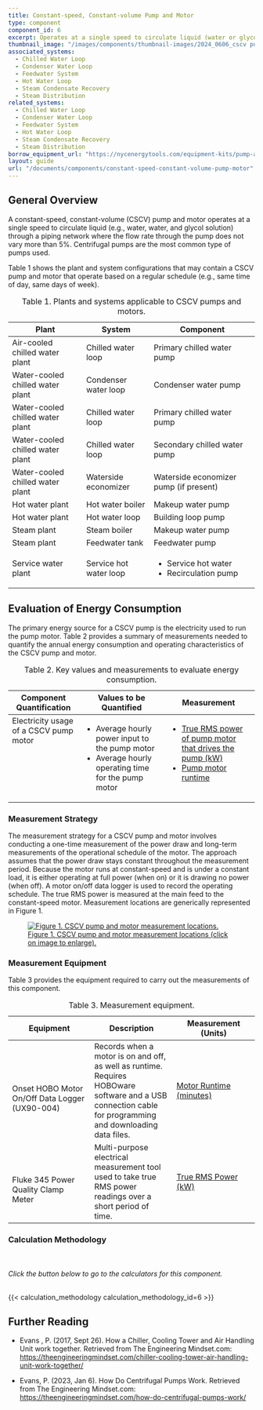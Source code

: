 ```yaml
---
title: Constant-speed, Constant-volume Pump and Motor
type: component
component_id: 6
excerpt: Operates at a single speed to circulate liquid (water or glycol solution) through a piping network.
thumbnail_image: "/images/components/thumbnail-images/2024_0606_cscv pump component_thumbnail_RESIZED-01.jpg"
associated_systems:
  - Chilled Water Loop
  - Condenser Water Loop
  - Feedwater System
  - Hot Water Loop
  - Steam Condensate Recovery
  - Steam Distribution
related_systems:
  - Chilled Water Loop
  - Condenser Water Loop
  - Feedwater System
  - Hot Water Loop
  - Steam Condensate Recovery
  - Steam Distribution
borrow_equipment_url: "https://nycenergytools.com/equipment-kits/pump-and-motor-kit-constant-speed/"
layout: guide
url: "/documents/components/constant-speed-constant-volume-pump-motor"
---
```


## General Overview

A constant-speed, constant-volume (CSCV) pump and motor operates at a single speed to circulate liquid (e.g., water, water, and glycol solution) through a piping network where the flow rate through the pump does not vary more than 5%. Centrifugal pumps are the most common type of pumps used.

Table 1 shows the plant and system configurations that may contain a CSCV pump and motor that operate based on a regular schedule (e.g., same time of day, same days of week).

<div class="table-wrapper">
<table width="100%" cellspacing="0" cellpadding="7">
    <caption>Table 1. Plants and systems applicable to CSCV pumps and motors.</caption>
    <thead>
        <tr>
            <th>
                Plant
            </th>
            <th>
                System
            </th>
            <th>
                Component
            </th>
        </tr>
    </thead>
    <tbody>
        <tr>
            <td>
                Air-cooled chilled water plant
            </td>
            <td>
                Chilled water loop
            </td>
            <td>
                Primary chilled water pump
            </td>
        </tr>
        <tr>
            <td>
                Water-cooled chilled water plant
            </td>
            <td>
                Condenser water loop
            </td>
            <td>
                Condenser water pump
            </td>
        </tr>
        <tr>
            <td>
                Water-cooled chilled water plant
            </td>
            <td>
                Chilled water loop
            </td>
            <td>
                Primary chilled water pump
            </td>
        </tr>
        <tr>
            <td>
                Water-cooled chilled water plant
            </td>
            <td>
                Chilled water loop
            </td>
            <td>
                Secondary chilled water pump
            </td>
        </tr>
        <tr>
            <td>
                Water-cooled chilled water plant
            </td>
            <td>
                Waterside economizer
            </td>
            <td>
                Waterside economizer pump (if present)
            </td>
        </tr>
        <tr>
            <td>
                Hot water plant
            </td>
            <td>
                Hot water boiler
            </td>
            <td>
                Makeup water pump
            </td>
        </tr>
        <tr>
            <td>
                Hot water plant
            </td>
            <td>
                Hot water loop
            </td>
            <td>
                Building loop pump
            </td>
        </tr>
        <tr>
            <td>
                Steam plant
            </td>
            <td>
                Steam boiler
            </td>
            <td>
                Makeup water pump
            </td>
        </tr>
        <tr>
            <td>
                Steam plant
            </td>
            <td>
                Feedwater tank
            </td>
            <td>
                Feedwater pump
            </td>
        </tr>
        <tr>
            <td>
                Service water plant
            </td>
            <td>
                Service hot water loop
            </td>
            <td>
                <ul>
                    <li>Service hot water</li> 
                    <li>Recirculation pump</li>
                </ul>
            </td>
        </tr>
    </tbody>
</table> 
</div>

## Evaluation of Energy Consumption

The primary energy source for a CSCV pump is the electricity used to run the pump motor. Table 2 provides a summary of measurements needed to quantify the annual energy consumption and operating characteristics of the CSCV pump and motor.

<div class="table-wrapper">
<table width="100%" cellspacing="0" cellpadding="7">
    <caption>Table 2. Key values and measurements to evaluate energy consumption.</caption>
    <thead>
        <tr>
            <th width="28.571428571428573%">
                Component Quantification
            </th>
            <th width="34.76764199655766%">
                Values to be Quantified
            </th>
            <th width="36.660929432013766%">
                Measurement&nbsp;
            </th>
        </tr>
    </thead>
    <tbody>
        <tr>
            <td class="fr-cell-handler " style="vertical-align: top;" width="28.571428571428573%" height="17">
                Electricity usage of a CSCV pump motor
            </td>
            <td style="vertical-align: top;" width="34.76764199655766%">
                <ul>
                    <li>Average hourly power input to the pump motor</li>
                    <li>Average hourly operating time for the pump motor</li>
                </ul>     
            </td>
            <td style="vertical-align: top;" width="36.660929432013766%">
                <ul>
                    <li><a href="/documents/measurement-technique/electrical-spot-measurement">True RMS power of pump motor that drives the pump (kW)</a></li>
                    <a href="/documents/measurement-technique/motor-runtime"><li>Pump motor runtime</li></a>
                </ul>
            </td>
        </tr>
    </tbody>
</table> 
</div>

### Measurement Strategy

The measurement strategy for a CSCV pump and motor involves conducting a one-time measurement of the power draw and long-term measurements of the operational schedule of the motor. The approach assumes that the power draw stays constant throughout the measurement period. Because the motor runs at constant-speed and is under a constant load, it is either operating at full power (when on) or it is drawing no power (when off). A motor on/off data logger is used to record the operating schedule. The true RMS power is measured at the main feed to the constant-speed motor. Measurement locations are generically represented in Figure 1.

<a href="/images/components/2024_1023_CSCV_pump component_figure 1.jpg">
<figure class="figure">
  <img src="/images/components/2024_1023_CSCV_pump component_figure 1.jpg" class="figure-img img-fluid rounded zoom" alt=" Figure 1. CSCV pump and motor measurement locations.">
  <figcaption class="figure-caption text-left">Figure 1. CSCV pump and motor measurement locations (click on image to enlarge).</figcaption>
</figure>
</a>

### Measurement Equipment

Table 3 provides the equipment required to carry out the measurements of this component. 

<div class="table-wrapper">
<table width="100%" cellspacing="0" cellpadding="7">
    <caption>Table 3. Measurement equipment.</caption>
    <thead>
        <tr>
            <th width="33.333333333333336%">
                Equipment
            </th>
            <th width="33.333333333333336%">
                Description
            </th>
            <th width="33.333333333333336%">
                Measurement (Units)
            </th>
        </tr>
    </thead>
    <tbody>
        <tr>
            <td width="33.333333333333336%">
                <a href="https://nycenergytools.com/wp-content/uploads/2021/04/HOBO-UX90-Motor-On-Off-Logger_UX90-004.jpg">
                <figure class="figure">
                <img src="https://nycenergytools.com/wp-content/uploads/2021/04/HOBO-UX90-Motor-On-Off-Logger_UX90-004.jpg" class="figure-img img-fluid rounded" alt="">
                <figcaption class="figure-caption text-left"></figcaption>
                </figure>
                </a>
                Onset HOBO Motor On/Off Data Logger (UX90-004)
            </td>
            <td width="33.333333333333336%">       
                Records when a motor is on and off, as well as runtime. Requires HOBOware software and a USB connection cable for programming and downloading data files.
            </td>
            <td width="33.333333333333336%">
                <a href="/documents/measurement-technique/motor-runtime">Motor Runtime (minutes)</a>
            </td>
        </tr>
        <tr>
            <td width="33.333333333333336%">
                <a href="https://nycenergytools.com/wp-content/uploads/2021/05/Fluke-345-300x300@2x.jpeg">
                <figure class="figure">
                <img src="https://nycenergytools.com/wp-content/uploads/2021/05/Fluke-345-300x300@2x.jpeg" class="figure-img img-fluid rounded" alt="">
                <figcaption class="figure-caption text-left"></figcaption>
                </figure>
                </a>
                Fluke 345 Power Quality Clamp Meter
            </td>
            <td width="33.333333333333336%">
                Multi-purpose electrical measurement tool used to take true RMS power readings over a short period of time.
            </td>
            <td width="33.333333333333336%">
                <a href="/documents/measurement-technique/true-rms-power">True RMS Power (kW)</a>
            </td>
        </tr>
    </tbody>
</table> 
</div>

### Calculation Methodology

<br></br>
<i>Click the button below to go to the calculators for this component.</i>
<br></br>

{{< calculation_methodology calculation_methodology_id=6 >}}

## Further Reading

- Evans , P. (2017, Sept 26). How a Chiller, Cooling Tower and Air Handling Unit work together. Retrieved from The Engineering Mindset.com: https://theengineeringmindset.com/chiller-cooling-tower-air-handling-unit-work-together/

- Evans, P. (2023, Jan 6). How Do Centrifugal Pumps Work. Retrieved from The Engineering Mindset.com: https://theengineeringmindset.com/how-do-centrifugal-pumps-work/